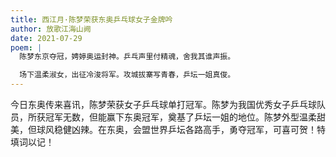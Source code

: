 ```yaml
---
title: 西江月·陈梦荣获东奥乒乓球女子金牌吟
author: 放歌江海山阙
date: 2021-07-29
poem: |
  陈梦东京夺冠，娉婷奥运封神。乒乓声里付精魂，舍我其谁声振。

  场下温柔淑女，出征冷浚将军。攻城拔寨写青春，乒坛一姐真俊。
---
```


今日东奥传来喜讯，陈梦荣获女子乒乓球单打冠军。陈梦为我国优秀女子乒乓球队员，所获冠军无数，但能赢下东奥冠军，奠基了乒坛一姐的地位。陈梦外型温柔甜美，但球风稳健凶辣。在东奥，会盟世界乒坛各路高手，勇夺冠军，可喜可贺！特填词以记！
